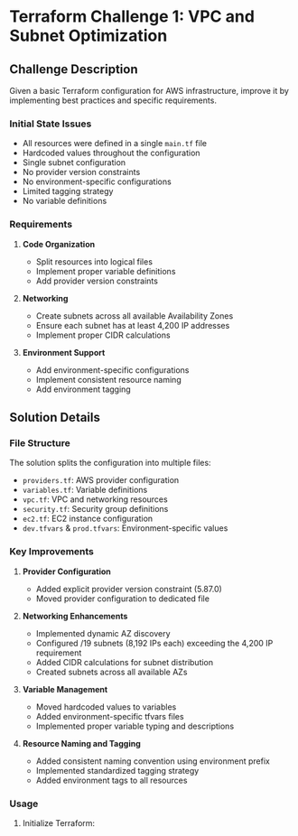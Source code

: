 # Terraform Challenge 1: VPC and Subnet Optimization

## Challenge Description

Given a basic Terraform configuration for AWS infrastructure, improve it by implementing best practices and specific requirements.

### Initial State Issues
- All resources were defined in a single `main.tf` file
- Hardcoded values throughout the configuration
- Single subnet configuration
- No provider version constraints
- No environment-specific configurations
- Limited tagging strategy
- No variable definitions

### Requirements
1. **Code Organization**
   - Split resources into logical files
   - Implement proper variable definitions
   - Add provider version constraints

2. **Networking**
   - Create subnets across all available Availability Zones
   - Ensure each subnet has at least 4,200 IP addresses
   - Implement proper CIDR calculations

3. **Environment Support**
   - Add environment-specific configurations
   - Implement consistent resource naming
   - Add environment tagging

## Solution Details

### File Structure
The solution splits the configuration into multiple files:
- `providers.tf`: AWS provider configuration
- `variables.tf`: Variable definitions
- `vpc.tf`: VPC and networking resources
- `security.tf`: Security group definitions
- `ec2.tf`: EC2 instance configuration
- `dev.tfvars` & `prod.tfvars`: Environment-specific values

### Key Improvements

1. **Provider Configuration**
   - Added explicit provider version constraint (5.87.0)
   - Moved provider configuration to dedicated file

2. **Networking Enhancements**
   - Implemented dynamic AZ discovery
   - Configured /19 subnets (8,192 IPs each) exceeding the 4,200 IP requirement
   - Added CIDR calculations for subnet distribution
   - Created subnets across all available AZs

3. **Variable Management**
   - Moved hardcoded values to variables
   - Added environment-specific tfvars files
   - Implemented proper variable typing and descriptions

4. **Resource Naming and Tagging**
   - Added consistent naming convention using environment prefix
   - Implemented standardized tagging strategy
   - Added environment tags to all resources

### Usage

1. Initialize Terraform: